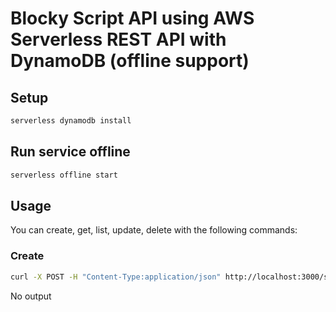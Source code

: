 <!--
title: Blocky Script API using AWS Serverless REST API with DynamoDB (offline support)
description: It provides a REST API to manage Scripts stored in Blocky application (https://github.com/vanminh0910/blocky).
layout: Doc
-->
# Blocky Script API using AWS Serverless REST API with DynamoDB (offline support)

## Setup

```bash
serverless dynamodb install
```

## Run service offline

```bash
serverless offline start
```

## Usage

You can create, get, list, update, delete with the following commands:

### Create

```bash
curl -X POST -H "Content-Type:application/json" http://localhost:3000/scripts --data '{ "name": "Script 1, "xml": "<note>Notes</note>", "lua": "r = a + b"}'
```


No output
